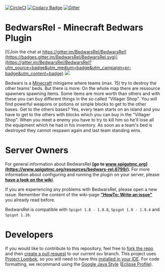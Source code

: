 [![CircleCI](https://circleci.com/gh/BedwarsRel/BedwarsRel.svg?style=shield)](https://circleci.com/gh/BedwarsRel/BedwarsRel)
[![Codacy Badge](https://api.codacy.com/project/badge/Grade/df02ec6676b8457aa7fcb4be1ba44729)](https://www.codacy.com/app/BedwarsRel/BedwarsRel)
[![Gitter](https://badges.gitter.im/BedwarsRel/BedwarsRel.svg)](https://gitter.im/BedwarsRel/BedwarsRel)

# BedwarsRel - Minecraft Bedwars Plugin

[![Join the chat at https://gitter.im/BedwarsRel/BedwarsRel](https://badges.gitter.im/BedwarsRel/BedwarsRel.svg)](https://gitter.im/BedwarsRel/BedwarsRel?utm_source=badge&utm_medium=badge&utm_campaign=pr-badge&utm_content=badge)
![](https://github.com/Yannici/bedwars-reloaded/blob/master/logo.png)

Bedwars is a [Minecraft](http://www.minecraft.net) minigame where teams (max. 15) try to destroy the other teams' beds. But there is more: On the whole map there are ressource spawners spawning items. Some items are more worth than others and with these you can buy different things in the so called "Villager Shop". You will find powerful weapons or potions or simple blocks to get to the other bases. Get to the others bases? Yes, every team starts on an island and you have to get to the others with blocks which you can buy in the "Villager Shop". When you meet a enemy you have to try to kill him so he'll lose all the equipment which he had in his inventory. As soon as a team's bed is destroyed they cannot respawn again and last team standing wins.

# Server Owners
For general information about BedwarsRel **[go to www.spigotmc.org](https://www.spigotmc.org/resources/bedwars-rel.6799/)**. For more information about configuring and running the plugin on your server, please **[have a look on the wiki](https://github.com/Yannici/bedwars-reloaded/wiki)**.

If you are experiencing any problems with BedwarsRel, please open a new issue. Remember the content of the wiki-page **["HowTo: Write an issue"](https://github.com/Yannici/bedwars-reloaded/wiki/HowTo:-Write-an-Issue)** you already read before.

BedwarsRel is compatible with `Spigot 1.8 - 1.8.8`, `Spigot 1.9 - 1.9.4` and `Spigot 1.10`.

# Developers
If you would like to contribute to this repository, feel free to [fork the repo](https://help.github.com/articles/fork-a-repo/) and then [create a pull request](https://help.github.com/articles/creating-a-pull-request/) to our current `dev` branch. This project uses [Project Lombok](https://projectlombok.org), so you will need to have this [installed in your IDE](https://projectlombok.org/download.html). For code formatting, we recommand using the [Google Java Style](https://google.github.io/styleguide/javaguide.html) ([Eclipse Profile](https://raw.githubusercontent.com/google/styleguide/gh-pages/eclipse-java-google-style.xml)).
